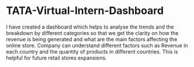# TATA-Virtual-Intern-Dashboard
I have created a dashboard which helps to analyse the trends and the breakdown by different categories so that we get the clarity on how the revenue is being generated and what are the main factors affecting the online store. Company can understand different factors such as Revenue in each country and the quantity of products in different countries. This is helpful for future retail stores expansions.
